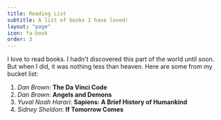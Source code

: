 ```yaml
---
title: Reading List
subtitle: A list of books I have loved!
layout: "page"
icon: fa-book
order: 3
---
```


I love to read books. I hadn't discovered this part of the world until soon. But when I did, it was nothing less than heaven. Here are some from my bucket list:

1. _Dan Brown_:  **The Da Vinci Code**
2. _Dan Brown_:  **Angels and Demons**
3. _Yuval Noah Harari_:  **Sapiens: A Brief History of Humankind**
4. _Sidney Sheldon_:  **If Tomorrow Comes**